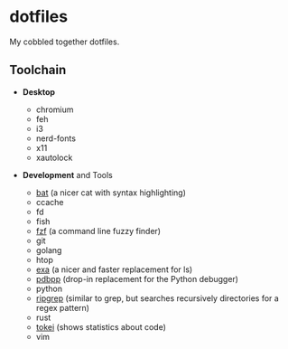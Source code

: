 # dotfiles
My cobbled together dotfiles.

## Toolchain
- **Desktop**
    - chromium
    - feh
    - i3
    - nerd-fonts
    - x11
    - xautolock

- **Development** and Tools
    - [bat](https://github.com/sharkdp/bat) (a nicer cat with syntax highlighting)
    - ccache
    - fd
    - fish
    - [fzf](https://github.com/junegunn/fzf) (a command line fuzzy finder)
    - git
    - golang
    - htop
    - [exa](https://github.com/ogham/exa) (a nicer and faster replacement for ls)
    - [pdbpp](https://github.com/pdbpp/pdbpp) (drop-in replacement for the Python debugger)
    - python
    - [ripgrep](https://github.com/BurntSushi/ripgrep) (similar to grep, but searches recursively directories for a regex pattern)
    - rust
    - [tokei](https://github.com/XAMPPRocky/tokei) (shows statistics about code)
    - vim

